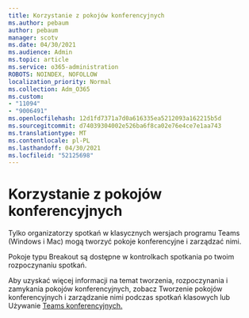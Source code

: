 ```yaml
---
title: Korzystanie z pokojów konferencyjnych
ms.author: pebaum
author: pebaum
manager: scotv
ms.date: 04/30/2021
ms.audience: Admin
ms.topic: article
ms.service: o365-administration
ROBOTS: NOINDEX, NOFOLLOW
localization_priority: Normal
ms.collection: Adm_O365
ms.custom:
- "11094"
- "9006491"
ms.openlocfilehash: 12d1fd7371a7d0a616335ea5212093a162215b5d
ms.sourcegitcommit: d74039304002e526ba6f8ca02e76e4ce7e1aa743
ms.translationtype: MT
ms.contentlocale: pl-PL
ms.lasthandoff: 04/30/2021
ms.locfileid: "52125698"
---
```

# <a name="use-breakout-rooms"></a>Korzystanie z pokojów konferencyjnych

Tylko organizatorzy spotkań w klasycznych wersjach programu Teams (Windows i Mac) mogą tworzyć pokoje konferencyjne i zarządzać nimi. 

Pokoje typu Breakout są dostępne w kontrolkach spotkania po twoim rozpoczynaniu spotkań.

Aby uzyskać więcej informacji na temat tworzenia, []() rozpoczynania i zamykania pokojów konferencyjnych, zobacz Tworzenie pokojów konferencyjnych i zarządzanie nimi podczas spotkań klasowych lub Używanie [Teams konferencyjnych.](https://support.microsoft.com/office/use-breakout-rooms-in-teams-meetings-7de1f48a-da07-466c-a5ab-4ebace28e461)